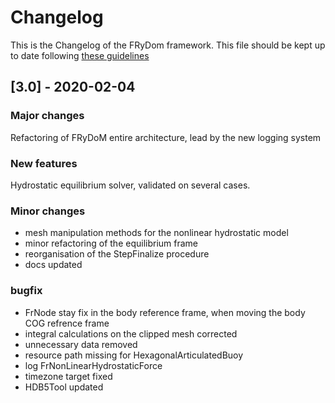 # Changelog

This is the Changelog of the FRyDom framework.
This file should be kept up to date following [these guidelines](https://keepachangelog.com/en/1.0.0/)


## [3.0] - 2020-02-04

### Major changes
Refactoring of FRyDoM entire architecture, lead by the new logging system

### New features
Hydrostatic equilibrium solver, validated on several cases.
 

### Minor changes
- mesh manipulation methods for the nonlinear hydrostatic model
- minor refactoring of the equilibrium frame
- reorganisation of the StepFinalize procedure
- docs updated
 

### bugfix
- FrNode stay fix in the body reference frame, when moving the body COG refrence frame
- integral calculations on the clipped mesh corrected
- unnecessary data removed
- resource path missing for HexagonalArticulatedBuoy
- log FrNonLinearHydrostaticForce
- timezone target fixed
- HDB5Tool updated
